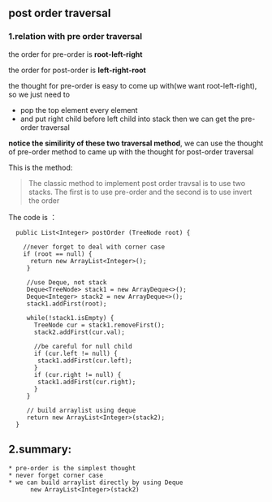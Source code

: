 ## post order traversal
### 1.relation with pre order traversal
  the order for pre-order is **root-left-right**

the order for post-order is **left-right-root**

  the thought for pre-order is easy to come up with(we want root-left-right), so we just need to  
  * pop the top element every element
  * and put right child before left child into stack
      then we can get the pre-order traversal

**notice the similirity of these two traversal method**, we can use the thought
    of pre-order method to came up with the thought for post-order traversal

This is the method:     

> The classic method to implement post order travsal is to use two stacks.
The first is to use pre-order and the second is to use invert the order

The code is ：

      public List<Integer> postOrder (TreeNode root) {

        //never forget to deal with corner case
        if (root == null) {
          return new ArrayList<Integer>();
         }

         //use Deque, not stack
         Deque<TreeNode> stack1 = new ArrayDeque<>();
         Deque<Integer> stack2 = new ArrayDeque<>();
         stack1.addFirst(root);

         while(!stack1.isEmpty) {
           TreeNode cur = stack1.removeFirst();
           stack2.addFirst(cur.val);

           //be careful for null child
           if (cur.left != null) {
            stack1.addFirst(cur.left);
           }
           if (cur.right != null) {
            stack1.addFirst(cur.right);
           }
         }

         // build arraylist using deque
         return new ArrayList<Integer>(stack2);
      }


## 2.summary:
    * pre-order is the simplest thought
    * never forget corner case
    * we can build arraylist directly by using Deque
          new ArrayList<Integer>(stack2)
